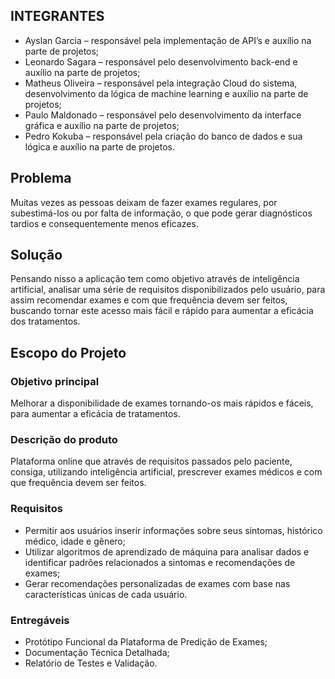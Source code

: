 ## INTEGRANTES
- Ayslan Garcia – responsável pela implementação de API’s e auxílio na parte de projetos;
- Leonardo Sagara – responsável pelo desenvolvimento back-end e auxílio na parte de projetos;
- Matheus Oliveira – responsável pela integração Cloud do sistema, desenvolvimento da lógica de machine learning e auxílio na parte de projetos;
- Paulo Maldonado – responsável pelo desenvolvimento da interface gráfica e auxílio na parte de projetos;
- Pedro Kokuba – responsável pela criação do banco de dados e sua lógica e auxílio na parte de projetos.

## Problema
Muitas vezes as pessoas deixam de fazer exames regulares, por subestimá-los ou por falta de informação, o que pode gerar diagnósticos tardios e consequentemente menos eficazes.

## Solução
Pensando nisso a aplicação tem como objetivo através de inteligência artificial, analisar uma série de requisitos disponibilizados pelo usuário, para assim recomendar exames e com que frequência devem ser feitos, buscando tornar este acesso mais fácil e rápido para aumentar a eficácia dos tratamentos.

## Escopo do Projeto
### Objetivo principal
Melhorar a disponibilidade de exames tornando-os mais rápidos e fáceis, para aumentar  a eficácia de tratamentos.

### Descrição do produto
Plataforma online que através de requisitos passados pelo paciente, consiga, utilizando inteligência artificial, prescrever exames médicos e com que frequência devem ser feitos.

### Requisitos
- Permitir aos usuários inserir informações sobre seus sintomas, histórico médico, idade e gênero;
- Utilizar algoritmos de aprendizado de máquina para analisar dados e identificar padrões relacionados a sintomas e recomendações de exames;
- Gerar recomendações personalizadas de exames com base nas características únicas de cada usuário.

### Entregáveis
- Protótipo Funcional da Plataforma de Predição de Exames;
- Documentação Técnica Detalhada;
- Relatório de Testes e Validação.
